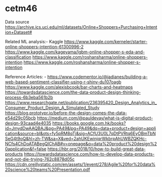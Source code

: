 # cetm46
Data source https://archive.ics.uci.edu/ml/datasets/Online+Shoppers+Purchasing+Intention+Dataset#

Related ML analysis:-
Kaggle https://www.kaggle.com/kerneler/starter-online-shoppers-intention-61300996-2
https://www.kaggle.com/kageyama/lgbm-online-shopper-s-eda-and-classification
https://www.kaggle.com/roshansharma/online-shoppers-intention
https://www.kaggle.com/roshansharma/online-shopper-s-intention


Reference Articles: -
https://www.codementor.io/@jadianes/building-a-web-based-sentiment-classifier-using-r-shiny-du107oagb
https://www.kaggle.com/alexisbcook/bar-charts-and-heatmaps
https://towardsdatascience.com/the-data-product-design-thinking-process-6b3eba561b2b
https://www.researchgate.net/publication/236395420_Design_Analytics_in_Consumer_Product_Design_A_Simulated_Study
https://blog.prototypr.io/before-the-design-comes-the-data-e54d29c05bcb
https://medium.com/@pauldevay/what-is-digital-product-design-93caad4e4035
https://books.google.com.hk/books?id=JmydDwAAQBAJ&pg=PA49&lpg=PA49&dq=data+product+design+application&source=bl&ots=fy5pRM8qTj&sig=ACfU3U0L7qDtPVRtq6EyOBmTbNSeG4t9oQ&hl=zh-TW&sa=X&ved=2ahUKEwinjqrWkbrpAhUWBZQKHc-NCfs4ChDoATABegQIChAB#v=onepage&q=data%20product%20design%20application&f=false
https://hbr.org/2018/10/how-to-build-great-data-products
https://towardsdatascience.com/how-to-develop-data-products-and-not-die-trying-762c8878d05c
https://cdn.oreillystatic.com/en/assets/1/event/278/Agile%20for%20data%20science%20teams%20Presentation.pdf


